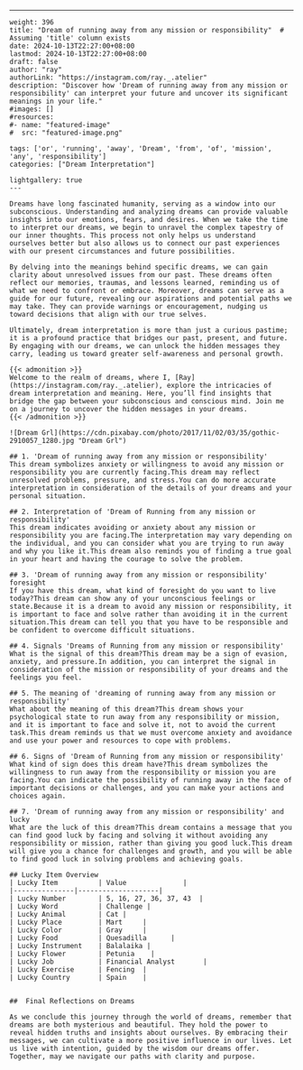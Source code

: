 ---
    weight: 396
    title: "Dream of running away from any mission or responsibility"  # Assuming 'title' column exists
    date: 2024-10-13T22:27:00+08:00
    lastmod: 2024-10-13T22:27:00+08:00
    draft: false
    author: "ray"
    authorLink: "https://instagram.com/ray._.atelier"
    description: "Discover how 'Dream of running away from any mission or responsibility' can interpret your future and uncover its significant meanings in your life."
    #images: []
    #resources:
    #- name: "featured-image"
    #  src: "featured-image.png"
    
    tags: ['or', 'running', 'away', 'Dream', 'from', 'of', 'mission', 'any', 'responsibility']
    categories: ["Dream Interpretation"]
    
    lightgallery: true
    ---
    
    Dreams have long fascinated humanity, serving as a window into our subconscious. Understanding and analyzing dreams can provide valuable insights into our emotions, fears, and desires. When we take the time to interpret our dreams, we begin to unravel the complex tapestry of our inner thoughts. This process not only helps us understand ourselves better but also allows us to connect our past experiences with our present circumstances and future possibilities.
    
    By delving into the meanings behind specific dreams, we can gain clarity about unresolved issues from our past. These dreams often reflect our memories, traumas, and lessons learned, reminding us of what we need to confront or embrace. Moreover, dreams can serve as a guide for our future, revealing our aspirations and potential paths we may take. They can provide warnings or encouragement, nudging us toward decisions that align with our true selves.
    
    Ultimately, dream interpretation is more than just a curious pastime; it is a profound practice that bridges our past, present, and future. By engaging with our dreams, we can unlock the hidden messages they carry, leading us toward greater self-awareness and personal growth.
    
    {{< admonition >}}
    Welcome to the realm of dreams, where I, [Ray](https://instagram.com/ray._.atelier), explore the intricacies of dream interpretation and meaning. Here, you’ll find insights that bridge the gap between your subconscious and conscious mind. Join me on a journey to uncover the hidden messages in your dreams.
    {{< /admonition >}}
    
    ![Dream Grl](https://cdn.pixabay.com/photo/2017/11/02/03/35/gothic-2910057_1280.jpg "Dream Grl")
    
    ## 1. 'Dream of running away from any mission or responsibility'
    This dream symbolizes anxiety or willingness to avoid any mission or responsibility you are currently facing.This dream may reflect unresolved problems, pressure, and stress.You can do more accurate interpretation in consideration of the details of your dreams and your personal situation.
    
    ## 2. Interpretation of 'Dream of Running from any mission or responsibility'
    This dream indicates avoiding or anxiety about any mission or responsibility you are facing.The interpretation may vary depending on the individual, and you can consider what you are trying to run away and why you like it.This dream also reminds you of finding a true goal in your heart and having the courage to solve the problem.
    
    ## 3. 'Dream of running away from any mission or responsibility' foresight
    If you have this dream, what kind of foresight do you want to live today?This dream can show any of your unconscious feelings or state.Because it is a dream to avoid any mission or responsibility, it is important to face and solve rather than avoiding it in the current situation.This dream can tell you that you have to be responsible and be confident to overcome difficult situations.
    
    ## 4. Signals 'Dreams of Running from any mission or responsibility'
    What is the signal of this dream?This dream may be a sign of evasion, anxiety, and pressure.In addition, you can interpret the signal in consideration of the mission or responsibility of your dreams and the feelings you feel.
    
    ## 5. The meaning of 'dreaming of running away from any mission or responsibility'
    What about the meaning of this dream?This dream shows your psychological state to run away from any responsibility or mission, and it is important to face and solve it, not to avoid the current task.This dream reminds us that we must overcome anxiety and avoidance and use your power and resources to cope with problems.
    
    ## 6. Signs of 'Dream of Running from any mission or responsibility'
    What kind of sign does this dream have?This dream symbolizes the willingness to run away from the responsibility or mission you are facing.You can indicate the possibility of running away in the face of important decisions or challenges, and you can make your actions and choices again.
    
    ## 7. 'Dream of running away from any mission or responsibility' and lucky
    What are the luck of this dream?This dream contains a message that you can find good luck by facing and solving it without avoiding any responsibility or mission, rather than giving you good luck.This dream will give you a chance for challenges and growth, and you will be able to find good luck in solving problems and achieving goals.
    
    ## Lucky Item Overview
    | Lucky Item          | Value              |
    |---------------|--------------------|
    | Lucky Number        | 5, 16, 27, 36, 37, 43  |
    | Lucky Word          | Challenge |
    | Lucky Animal        | Cat |
    | Lucky Place         | Mart     |
    | Lucky Color         | Gray     |
    | Lucky Food          | Quesadilla      |
    | Lucky Instrument    | Balalaika |
    | Lucky Flower        | Petunia    |
    | Lucky Job           | Financial Analyst       |
    | Lucky Exercise      | Fencing  |
    | Lucky Country       | Spain    |
    
    
    ##  Final Reflections on Dreams
    
    As we conclude this journey through the world of dreams, remember that dreams are both mysterious and beautiful. They hold the power to reveal hidden truths and insights about ourselves. By embracing their messages, we can cultivate a more positive influence in our lives. Let us live with intention, guided by the wisdom our dreams offer. Together, may we navigate our paths with clarity and purpose.
    